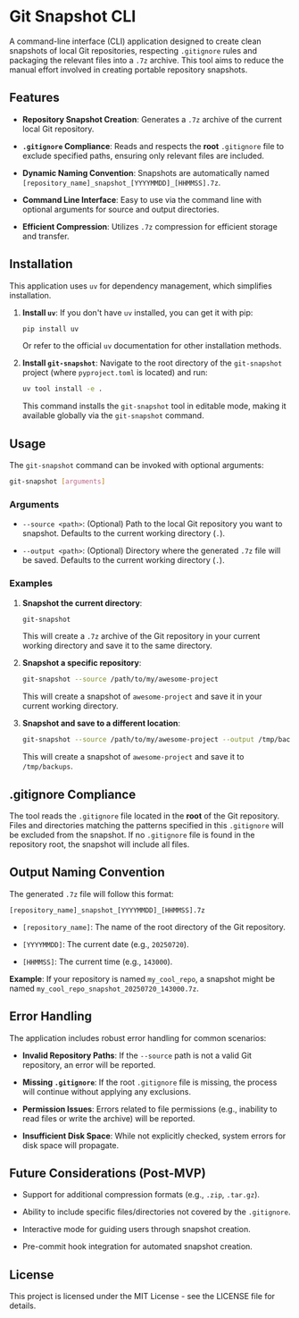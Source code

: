 # Git Snapshot CLI

A command-line interface (CLI) application designed to create clean snapshots of local Git repositories, respecting `.gitignore` rules and packaging the relevant files into a `.7z` archive. This tool aims to reduce the manual effort involved in creating portable repository snapshots.

## Features

  * **Repository Snapshot Creation**: Generates a `.7z` archive of the current local Git repository.

  * **`.gitignore` Compliance**: Reads and respects the **root** `.gitignore` file to exclude specified paths, ensuring only relevant files are included.

  * **Dynamic Naming Convention**: Snapshots are automatically named `[repository_name]_snapshot_[YYYYMMDD]_[HHMMSS].7z`.

  * **Command Line Interface**: Easy to use via the command line with optional arguments for source and output directories.

  * **Efficient Compression**: Utilizes `.7z` compression for efficient storage and transfer.

## Installation

This application uses `uv` for dependency management, which simplifies installation.

1.  **Install `uv`**: If you don't have `uv` installed, you can get it with pip:

    ```bash
    pip install uv
    ```

    Or refer to the official `uv` documentation for other installation methods.

2.  **Install `git-snapshot`**: Navigate to the root directory of the `git-snapshot` project (where `pyproject.toml` is located) and run:

    ```bash
    uv tool install -e .
    ```

    This command installs the `git-snapshot` tool in editable mode, making it available globally via the `git-snapshot` command.

## Usage

The `git-snapshot` command can be invoked with optional arguments:

```bash
git-snapshot [arguments]
```

### Arguments

  * `--source <path>`: (Optional) Path to the local Git repository you want to snapshot. Defaults to the current working directory (`.`).

  * `--output <path>`: (Optional) Directory where the generated `.7z` file will be saved. Defaults to the current working directory (`.`).

### Examples

1.  **Snapshot the current directory**:

    ```bash
    git-snapshot
    ```

    This will create a `.7z` archive of the Git repository in your current working directory and save it to the same directory.

2.  **Snapshot a specific repository**:

    ```bash
    git-snapshot --source /path/to/my/awesome-project
    ```

    This will create a snapshot of `awesome-project` and save it in your current working directory.

3.  **Snapshot and save to a different location**:

    ```bash
    git-snapshot --source /path/to/my/awesome-project --output /tmp/backups
    ```

    This will create a snapshot of `awesome-project` and save it to `/tmp/backups`.

## .gitignore Compliance

The tool reads the `.gitignore` file located in the **root** of the Git repository. Files and directories matching the patterns specified in this `.gitignore` will be excluded from the snapshot. If no `.gitignore` file is found in the repository root, the snapshot will include all files.

## Output Naming Convention

The generated `.7z` file will follow this format:

`[repository_name]_snapshot_[YYYYMMDD]_[HHMMSS].7z`

  * `[repository_name]`: The name of the root directory of the Git repository.

  * `[YYYYMMDD]`: The current date (e.g., `20250720`).

  * `[HHMMSS]`: The current time (e.g., `143000`).

**Example**: If your repository is named `my_cool_repo`, a snapshot might be named `my_cool_repo_snapshot_20250720_143000.7z`.

## Error Handling

The application includes robust error handling for common scenarios:

  * **Invalid Repository Paths**: If the `--source` path is not a valid Git repository, an error will be reported.

  * **Missing `.gitignore`**: If the root `.gitignore` file is missing, the process will continue without applying any exclusions.

  * **Permission Issues**: Errors related to file permissions (e.g., inability to read files or write the archive) will be reported.

  * **Insufficient Disk Space**: While not explicitly checked, system errors for disk space will propagate.

## Future Considerations (Post-MVP)

  * Support for additional compression formats (e.g., `.zip`, `.tar.gz`).

  * Ability to include specific files/directories not covered by the `.gitignore`.

  * Interactive mode for guiding users through snapshot creation.

  * Pre-commit hook integration for automated snapshot creation.

## License

This project is licensed under the MIT License - see the LICENSE file for details.